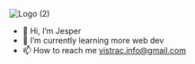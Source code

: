 
![Logo (2)](https://github.com/jhamalainen0/jhamalainen0/assets/153898686/a1427485-e6e2-4767-944a-ffdf7cf21c3e)


- 👋 Hi, I’m Jesper
- 🌱 I’m currently learning more web dev
- 📫 How to reach me vistrac.info@gmail.com
